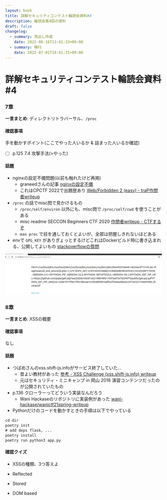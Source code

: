 ```yaml
---
layout: book
title: 詳解セキュリティコンテスト輪読会資料#4
description: 輪読会第4回の資料
draft: false
changelog:
  - summary: 見出し作成
    date: 2022-06-16T13:41:33+09:00
  - summary: 移行
    date: 2022-07-01T19:41:31+09:00
---
```


# 詳解セキュリティコンテスト輪読会資料#4

### 7章

**一言まとめ**: ディレクトリトラバーサル、`/proc`

#### 確認事項

手を動かすポイント(ここでやった人いるか & 詰まった人いるか確認)

- [ ] p.125 7.4 攻撃手法(>やった)

#### 話題

- nginxの設定不備問題(以前も触れたけど再掲)
  - graneedさんの記事 [nginxの設定不備](https://graneed.hatenablog.com/entry/2019/12/29/115100#nginx%E3%81%AE%E8%A8%AD%E5%AE%9A%E4%B8%8D%E5%82%99)
  - これはCPCTF 2022で出題歴あり [Web/Forbidden 2 (easy) - traP作問者writeup](https://trap.jp/post/1237/)
- `/proc` の話でmisc問で見かけるもの
  - `/proc/self/environ` 以外にも、misc問で `/proc/self/cwd` を使うことがある
  - misc readme SECCON Beginners CTF 2020 [作問者writeup - CTFするぞ](https://ptr-yudai.hatenablog.com/entry/2020/05/24/174914#Misc-272pts-readme-71-solves)
  - `man proc` で目を通しておくとよいが、全部は把握しきれないほどある
- envで `GPG_KEY` がありぎょっとするけどこれはDockerビルド時に書き込まれる、公開してよいもの [stackoverflowの質問](https://stackoverflow.com/questions/50751952/why-do-the-official-docker-python-images-include-a-gpg-key-environment-variable)

![p-1](./p-1.jpg)

### 8章

**一言まとめ**: XSSの概要

#### 確認事項

なし

#### 話題

- つばめさんのxss.shift-js.infoがサービス終了していた...
  - 昔よい教材があった [参考 - XSS Challenge (xss.shift-js.info) writeup](https://akouryy.hatenablog.jp/entry/ctf/xss.shift-js.info)
  - 元はセキュリティ・ミニキャンプ in 岡山 2018 演習コンテンツだったのが公開されていたもの
- p.136 クローラーってどういう実装なんだろう
  - Wani Hackaseのリポジトリに実装例があった [wani-hackase/wanictf21spring-writeup](https://github.com/wani-hackase/wanictf21spring-writeup/blob/b6888c5d23e28935e4729d46e47502bef89a5481/web/wani_request_2/src/api/app.js)
- Pythonだけのコードを動かすときの手順は以下でやっている

```text
cd dir
poetry init
# add deps flask, ...
poetry install
poetry run python3 app.py
```

#### 確認クイズ

- XSSの種類、3つ答えよ

- Reflected
- Stored
- DOM based
